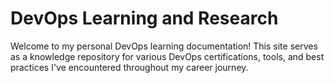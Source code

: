 # DevOps Learning and Research

Welcome to my personal DevOps learning documentation! This site serves as a knowledge repository for various DevOps certifications, tools, and best practices I've encountered throughout my career journey.
